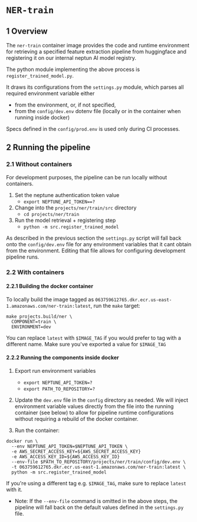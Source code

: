 # `NER-train`

## 1 Overview

The `ner-train` container image provides the code and runtime environment for retrieving a
specified feature extraction pipeline from huggingface and registering it on our internal neptun AI
model registry.

The python module implementing the above process is `register_trained_model.py`.

It draws its configurations from the `settings.py` module, which parses all required
environment variable either

- from the environment, or, if not specified,
- from the `config/dev.env` dotenv file (locally or in the container when running inside docker)

Specs defined in the `config/prod.env` is used only during CI processes.

## 2 Running the pipeline

### 2.1 Without containers

For development purposes, the pipeline can be run locally without containers.

1. Set the neptune authentication token value
   - `export NEPTUNE_API_TOKEN==?`
2. Change into the `projects/ner/train/src` directory
   - `cd projects/ner/train`
3. Run the model retrieval + registering step
   - `python -m src.register_trained_model`

As described in the previous section the `settings.py` script will fall back onto the
`config/dev.env` file for any environment variables that it cant obtain from the environment.
Editing that file allows for configuring development pipeline runs.

### 2.2 With containers

#### 2.2.1 Building the docker container

To locally build the image tagged as
`063759612765.dkr.ecr.us-east-1.amazonaws.com/ner-train:latest`, run the `make` target:

```make
make projects.build/ner \
  COMPONENT=train \
  ENVIRONMENT=dev
```
You can replace `latest` with `$IMAGE_TAG` if you would prefer to tag with a different name. Make sure you've exported a value for `$IMAGE_TAG`

#### 2.2.2 Running the components inside docker

1. Export run environment variables

   - `export NEPTUNE_API_TOKEN=?`
   - `export PATH_TO_REPOSITORY=?`

2. Update the `dev.env` file in the `config` directory as needed. We will inject environment
   variable values directly from the file into the running container (see below) to allow for
   pipeline runtime configurations without requiring a rebuild of the docker container.

3. Run the container:

```docker
docker run \
  --env NEPTUNE_API_TOKEN=$NEPTUNE_API_TOKEN \
  -e AWS_SECRET_ACCESS_KEY=${AWS_SECRET_ACCESS_KEY}
  -e AWS_ACCESS_KEY_ID=${AWS_ACCESS_KEY_ID}
  --env-file $PATH_TO_REPOSITORY/projects/ner/train/config/dev.env \
  -t 063759612765.dkr.ecr.us-east-1.amazonaws.com/ner-train:latest \
  python -m src.register_trained_model
```

If you're using a different tag e.g. `$IMAGE_TAG`, make sure to replace `latest` with it.

- Note: If the `--env-file` command is omitted in the above steps,
  the pipeline will fall back on the default values defined in the `settings.py` file.
